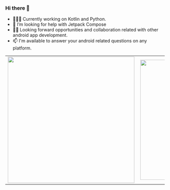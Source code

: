 ### Hi there 👋

- 👨🏾‍💻 Currently working on  Kotlin and Python.
- 🤔 I’m looking for help with Jetpack Compose
- ✌🏾 Looking forward opportunities and collaboration related with other android app development.
- 📫 I'm available to answer your android related questions on any platform.


<center>
  <table>
  <tr>
      <td><img width="400px" align="left" src="https://github-readme-stats.vercel.app/api?username=stevechacha&count_private=true&show_icons=true&theme=dark&layout=compact" /></td>
      <td><img width="380px" align="left" src="https://github-readme-stats.vercel.app/api/top-langs/?username=stevechacha&hide=html&layout=compact&theme=dark" /></td>
  </tr>   
<!--     <tr>
      <td><img width="400px" align="bottom" src="https://github-readme-stats.vercel.app/api/wakatime?username=SteveChacha&show_icons=true&theme=dark&layout=compact" /></td> -->
    </tr>
</table>
</center>


